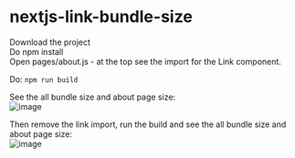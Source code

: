 # nextjs-link-bundle-size

Download the project  
Do npm install  
Open pages/about.js - at the top see the import for the Link component. 

Do: 
`npm run build` 

See the all bundle size and about page size:  
![image](https://user-images.githubusercontent.com/57114335/122676530-cc920a80-d1de-11eb-963e-07b339331b1a.png)

Then remove the link import, run the build and see the all bundle size and about page size:   
![image](https://user-images.githubusercontent.com/57114335/122676553-de73ad80-d1de-11eb-8fa6-4a0da94d79b8.png)
